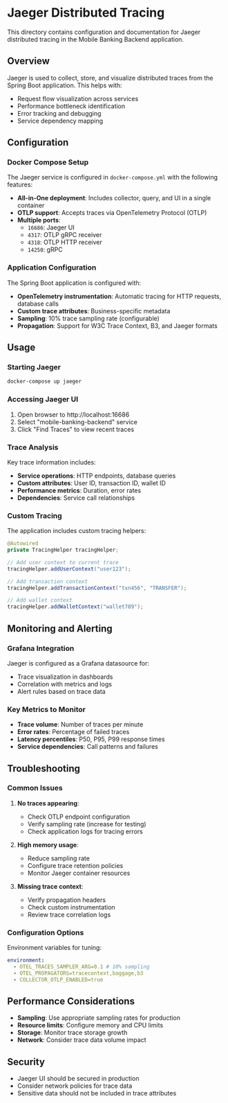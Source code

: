 # Jaeger Distributed Tracing

This directory contains configuration and documentation for Jaeger distributed tracing in the Mobile Banking Backend application.

## Overview

Jaeger is used to collect, store, and visualize distributed traces from the Spring Boot application. This helps with:

- Request flow visualization across services
- Performance bottleneck identification
- Error tracking and debugging
- Service dependency mapping

## Configuration

### Docker Compose Setup

The Jaeger service is configured in `docker-compose.yml` with the following features:

- **All-in-One deployment**: Includes collector, query, and UI in a single container
- **OTLP support**: Accepts traces via OpenTelemetry Protocol (OTLP)
- **Multiple ports**:
  - `16686`: Jaeger UI
  - `4317`: OTLP gRPC receiver
  - `4318`: OTLP HTTP receiver
  - `14250`: gRPC

### Application Configuration

The Spring Boot application is configured with:

- **OpenTelemetry instrumentation**: Automatic tracing for HTTP requests, database calls
- **Custom trace attributes**: Business-specific metadata
- **Sampling**: 10% trace sampling rate (configurable)
- **Propagation**: Support for W3C Trace Context, B3, and Jaeger formats

## Usage

### Starting Jaeger

```bash
docker-compose up jaeger
```

### Accessing Jaeger UI

1. Open browser to http://localhost:16686
2. Select "mobile-banking-backend" service
3. Click "Find Traces" to view recent traces

### Trace Analysis

Key trace information includes:

- **Service operations**: HTTP endpoints, database queries
- **Custom attributes**: User ID, transaction ID, wallet ID
- **Performance metrics**: Duration, error rates
- **Dependencies**: Service call relationships

### Custom Tracing

The application includes custom tracing helpers:

```java
@Autowired
private TracingHelper tracingHelper;

// Add user context to current trace
tracingHelper.addUserContext("user123");

// Add transaction context
tracingHelper.addTransactionContext("txn456", "TRANSFER");

// Add wallet context
tracingHelper.addWalletContext("wallet789");
```

## Monitoring and Alerting

### Grafana Integration

Jaeger is configured as a Grafana datasource for:

- Trace visualization in dashboards
- Correlation with metrics and logs
- Alert rules based on trace data

### Key Metrics to Monitor

- **Trace volume**: Number of traces per minute
- **Error rates**: Percentage of failed traces
- **Latency percentiles**: P50, P95, P99 response times
- **Service dependencies**: Call patterns and failures

## Troubleshooting

### Common Issues

1. **No traces appearing**:

   - Check OTLP endpoint configuration
   - Verify sampling rate (increase for testing)
   - Check application logs for tracing errors

2. **High memory usage**:

   - Reduce sampling rate
   - Configure trace retention policies
   - Monitor Jaeger container resources

3. **Missing trace context**:
   - Verify propagation headers
   - Check custom instrumentation
   - Review trace correlation logs

### Configuration Options

Environment variables for tuning:

```yaml
environment:
  - OTEL_TRACES_SAMPLER_ARG=0.1 # 10% sampling
  - OTEL_PROPAGATORS=tracecontext,baggage,b3
  - COLLECTOR_OTLP_ENABLED=true
```

## Performance Considerations

- **Sampling**: Use appropriate sampling rates for production
- **Resource limits**: Configure memory and CPU limits
- **Storage**: Monitor trace storage growth
- **Network**: Consider trace data volume impact

## Security

- Jaeger UI should be secured in production
- Consider network policies for trace data
- Sensitive data should not be included in trace attributes
